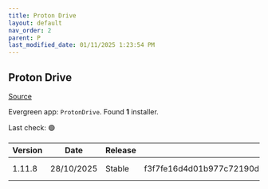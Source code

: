 ```yaml
---
title: Proton Drive
layout: default
nav_order: 2
parent: P
last_modified_date: 01/11/2025 1:23:54 PM
---
```


## Proton Drive

[Source](https://proton.me/drive/)

Evergreen app: `ProtonDrive`. Found **1** installer.

Last check: 🟢

| Version | Date       | Release | Sha512                                                                                                                           | Type | URI                                                                                                                                                                                |
| ------- | ---------- | ------- | -------------------------------------------------------------------------------------------------------------------------------- | ---- | ---------------------------------------------------------------------------------------------------------------------------------------------------------------------------------- |
| 1.11.8  | 28/10/2025 | Stable  | f3f7fe16d4d01b977c72190d87cdaca3bbefb2778108a7b645599474fff2a8afcd747b96ef0790c14494ba7f824492260e5b764b2f766b3d89c354d2b5e8e893 | exe  | [https://proton.me/download/drive/windows/1.11.8/x64/Proton%20Drive%20Setup%201.11.8.exe](https://proton.me/download/drive/windows/1.11.8/x64/Proton%20Drive%20Setup%201.11.8.exe) |
